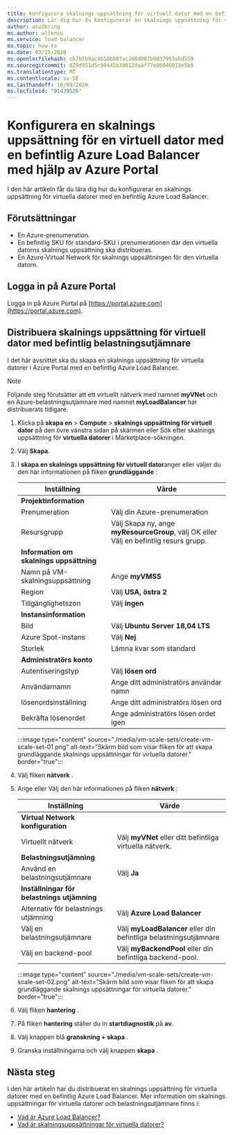 ```yaml
---
title: Konfigurera skalnings uppsättning för virtuell dator med en befintlig Azure Load Balancer-Azure Portal
description: Lär dig hur du konfigurerar en skalnings uppsättning för virtuella datorer med en befintlig Azure Load Balancer med hjälp av Azure Portal.
author: asudbring
ms.author: allensu
ms.service: load-balancer
ms.topic: how-to
ms.date: 03/25/2020
ms.openlocfilehash: cb7bfb9ac4b10b807ac186d087b0037953abd559
ms.sourcegitcommit: 829d951d5c90442a38012daaf77e86046018e5b9
ms.translationtype: MT
ms.contentlocale: sv-SE
ms.lasthandoff: 10/09/2020
ms.locfileid: "91439526"
---
```

# <a name="configure-a-virtual-machine-scale-set-with-an-existing-azure-load-balancer-using-the-azure-portal"></a>Konfigurera en skalnings uppsättning för en virtuell dator med en befintlig Azure Load Balancer med hjälp av Azure Portal

I den här artikeln får du lära dig hur du konfigurerar en skalnings uppsättning för virtuella datorer med en befintlig Azure Load Balancer. 

## <a name="prerequisites"></a>Förutsättningar

- En Azure-prenumeration.
- En befintlig SKU för standard-SKU i prenumerationen där den virtuella datorns skalnings uppsättning ska distribueras.
- En Azure-Virtual Network för skalnings uppsättningen för den virtuella datorn.

## <a name="sign-in-to-the-azure-portal"></a>Logga in på Azure Portal

Logga in på Azure Portal på [https://portal.azure.com](https://portal.azure.com).



## <a name="deploy-virtual-machine-scale-set-with-existing-load-balancer"></a>Distribuera skalnings uppsättning för virtuell dator med befintlig belastningsutjämnare

I det här avsnittet ska du skapa en skalnings uppsättning för virtuella datorer i Azure Portal med en befintlig Azure Load Balancer.

> [!NOTE]
> Följande steg förutsätter att ett virtuellt nätverk med namnet **myVNet** och en Azure-belastningsutjämnare med namnet **myLoadBalancer** har distribuerats tidigare.

1. Klicka på **skapa en**  >  **Compute**  >  **skalnings uppsättning för virtuell dator** på den övre vänstra sidan på skärmen eller Sök efter skalnings uppsättning för **virtuella datorer** i Marketplace-sökningen.

2. Välj **Skapa**.

3. I **skapa en skalnings uppsättning för virtuell dator**anger eller väljer du den här informationen på fliken **grundläggande** :

    | Inställning                        | Värde                                                                                                 |
    |--------------------------------|-------------------------------------------------------------------------------------------------------|
    | **Projektinformation**            |                                                                                                       |
    | Prenumeration                   | Välj din Azure-prenumeration                                                                        |
    | Resursgrupp                 | Välj Skapa ny, ange **myResourceGroup**, välj OK eller Välj en befintlig resurs grupp. |
    | **Information om skalnings uppsättning**          |                                                                                                       |
    | Namn på VM-skalningsuppsättning | Ange **myVMSS**                                                                                      |
    | Region                         | Välj **USA, östra 2**                                                                                    |
    | Tillgänglighetszon              | Välj **ingen**                                                                                       |
    | **Instansinformation**           |                                                                                                       |
    | Bild                          | Välj **Ubuntu Server 18,04 LTS**                                                                    |
    | Azure Spot-instans            | Välj **Nej**                                                                                         |
    | Storlek                           | Lämna kvar som standard                                                                                      |
    | **Administratörs konto**      |                                                                                                       |
    | Autentiseringstyp            | Välj **lösen ord**                                                                                   |
    | Användarnamn                       | Ange ditt administratörs användar namn        |
    | lösenordsinställning                       | Ange ditt administratörs lösen ord    |
    | Bekräfta lösenordet               | Ange administratörs lösen ordet igen |


    :::image type="content" source="./media/vm-scale-sets/create-vm-scale-set-01.png" alt-text="Skärm bild som visar fliken för att skapa grundläggande skalnings uppsättningar för virtuella datorer." border="true":::

4. Välj fliken **nätverk** .

5. Ange eller Välj den här informationen på fliken **nätverk** :

     Inställning                           | Värde                                                    |
    |-----------------------------------|----------------------------------------------------------|
    | **Virtual Network konfiguration** |                                                          |
    | Virtuellt nätverk                   | Välj **myVNet** eller ditt befintliga virtuella nätverk.      |
    | **Belastningsutjämning**                |                                                          |
    | Använd en belastningsutjämnare               | Välj **Ja**                                           |
    | **Inställningar för belastnings utjämning**       |                                                          |
    | Alternativ för belastnings utjämning            | Välj **Azure Load Balancer**                           |
    | Välj en belastningsutjämnare            | Välj **myLoadBalancer** eller din befintliga belastningsutjämnare |
    | Välj en backend-pool             | Välj **myBackendPool** eller din befintliga backend-pool.  |

    :::image type="content" source="./media/vm-scale-sets/create-vm-scale-set-02.png" alt-text="Skärm bild som visar fliken för att skapa grundläggande skalnings uppsättningar för virtuella datorer." border="true":::

6. Välj fliken **hantering** .

7. På fliken **hantering** ställer du in **startdiagnostik** på **av**.

8. Välj knappen blå **granskning + skapa** .

9. Granska inställningarna och välj knappen **skapa** .

## <a name="next-steps"></a>Nästa steg

I den här artikeln har du distribuerat en skalnings uppsättning för virtuella datorer med en befintlig Azure Load Balancer.  Mer information om skalnings uppsättningar för virtuella datorer och belastningsutjämnare finns i:

- [Vad är Azure Load Balancer?](load-balancer-overview.md)
- [Vad är skalningsuppsättningar för virtuella datorer?](../virtual-machine-scale-sets/overview.md)
